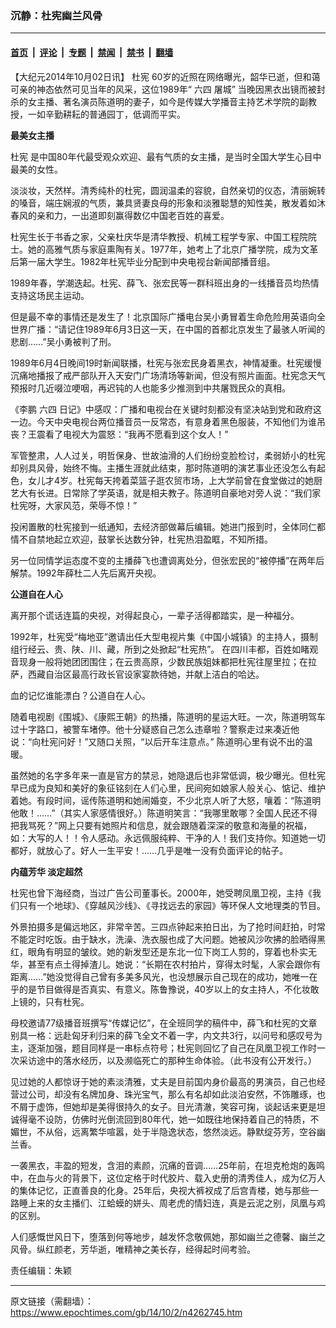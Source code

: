 ### 沉静：杜宪幽兰风骨

---

#### [首页](../../../..?n4262745) &nbsp;|&nbsp; [评论](../../../../../epoch-comment?n4262745) &nbsp;|&nbsp; [专题](../../../../../epoch-special?n4262745) &nbsp;|&nbsp; [禁闻](../../../../../epoch-news?n4262745) &nbsp;|&nbsp; [禁书](../../../../../books?n4262745) &nbsp;|&nbsp; [翻墙](https://github.com/gfw-breaker/nogfw/blob/master/README.md?n4262745)


<div class="post_content" id="artbody" itemprop="articleBody">
 <!-- article content begin -->
 <p>
  【大纪元2014年10月02日讯】
  <ok href="https://www.epochtimes.com/gb/tag/%E6%9D%9C%E5%AE%AA.html">
   杜宪
  </ok>
  60岁的近照在网络曝光，韶华已逝，但和蔼可亲的神态依然可见当年的风采，这位1989年“
  <ok href="https://www.epochtimes.com/gb/tag/%E5%85%AD%E5%9B%9B.html">
   六四
  </ok>
  屠城” 当晚因黑衣出镜而被封杀的女主播、著名演员陈道明的妻子，如今是传媒大学播音主持艺术学院的副教授，一如辛勤耕耘的普通园丁，低调而平实。
 </p>
 <p>
  <b>
   最美女主播
  </b>
 </p>
 <p>
  <ok href="https://www.epochtimes.com/gb/tag/%E6%9D%9C%E5%AE%AA.html">
   杜宪
  </ok>
  是中国80年代最受观众欢迎、最有气质的女主播，是当时全国大学生心目中最美的女性。
 </p>
 <p>
  淡淡妆，天然样。清秀纯朴的杜宪，圆润温柔的容貌，自然亲切的仪态，清丽婉转的嗓音，端庄娴淑的气质，兼具贤妻良母的形象和淡雅聪慧的知性美，散发着如沐春风的亲和力，一出道即刻赢得数亿中国老百姓的喜爱。
 </p>
 <p>
  杜宪生长于书香之家，父亲杜庆华是清华教授、机械工程学专家、中国工程院院士。她的高雅气质与家庭熏陶有关。1977年，她考上了北京广播学院，成为文革后第一届大学生。1982年杜宪毕业分配到中央电视台新闻部播音组。
 </p>
 <p>
  1989年春，学潮迭起。杜宪、薛飞、张宏民等一群科班出身的一线播音员均热情支持这场民主运动。
 </p>
 <p>
  但是最不幸的事情还是发生了！北京国际广播电台吴小勇冒着生命危险用英语向全世界广播：“请记住1989年6月3日这一天，在中国的首都北京发生了最骇人听闻的悲剧……”吴小勇被判了刑。
 </p>
 <p>
  1989年6月4日晚间19时新闻联播，杜宪与张宏民身着黑衣，神情凝重。杜宪缓慢沉痛地播报了戒严部队开入天安门广场清场等新闻，但没有照片画面。杜宪念天气预报时几近啜泣哽咽，再迟钝的人也能多少推测到中共屠戮民众的真相。
 </p>
 <p>
  《李鹏
  <ok href="https://www.epochtimes.com/gb/tag/%E5%85%AD%E5%9B%9B.html">
   六四
  </ok>
  日记》中感叹：广播和电视台在关键时刻都没有坚决站到党和政府这一边。今天中央电视台两位播音员一反常态，有意身着黑色服装，不知他们为谁吊丧？王震看了电视大为震怒：“我再不愿看到这个女人！”
 </p>
 <p>
  军管整肃，人人过关，明哲保身、世故油滑的人们纷纷变脸检讨，柔弱娇小的杜宪却别具风骨，始终不悔。主播生涯就此结束，那时陈道明的演艺事业还没怎么有起色，女儿才4岁。杜宪每天挎着菜篮子逛农贸市场，上大学前曾在食堂做过的她厨艺大有长进。日常除了学英语，就是相夫教子。陈道明自豪地对旁人说：“我们家杜宪呀，大家风范，荣辱不惊！”
 </p>
 <p>
  投闲置散的杜宪接到一纸通知，去经济部做幕后编辑。她进门报到时，全体同仁都情不自禁地起立欢迎，鼓掌长达数分钟，杜宪热泪盈眶，不知所措。
 </p>
 <p>
  另一位同情学运态度不变的主播薛飞也遭调离处分，但张宏民的“被停播”在两年后解禁。1992年薛杜二人先后离开央视。
 </p>
 <p>
  <b>
   公道自在人心
  </b>
 </p>
 <p>
  离开那个谎话连篇的央视，对得起良心，一辈子活得都踏实，是一种福分。
 </p>
 <p>
  1992年，杜宪受“梅地亚”邀请出任大型电视片集《中国小城镇》的主持人，摄制组行经云、贵、陕、川、藏，所到之处掀起“杜宪热”。 在四川丰都，百姓如睹观音现身一般将她团团围住；在云贵高原，少数民族姐妹都把杜宪往屋里拉；在拉萨，西藏自治区最高行政长官设家宴款待她，并献上洁白的哈达。
 </p>
 <p>
  血的记忆谁能漂白？公道自在人心。
 </p>
 <p>
  随着电视剧《围城》、《康熙王朝》的热播，陈道明的星运大旺。一次，陈道明驾车过十字路口，被警车堵停。他十分疑惑自己怎么违章啦？警察走过来凑近他说：“向杜宪问好！”又随口关照，“以后开车注意点。” 陈道明心里有说不出的温暖。
 </p>
 <p>
  虽然她的名字多年来一直是官方的禁忌，她隐退后也非常低调，极少曝光。但杜宪早已成为良知和美好的象征铭刻在人们心里，民间宛如娘家人般关心、惦记、维护着她。有段时间，谣传陈道明和她闹婚变，不少北京人听了大怒，嚷着：“陈道明他敢！……”（其实人家感情很好。）陈道明笑言：“我哪里敢哪？全国人民还不得把我骂死？”网上只要有她照片和信息，就会跟随着深深的敬意和海量的祝福，如：大写的人！！令人感动。永远佩服纯粹、干净的人！我们支持你。知道她一切都好，就放心了。好人一生平安！……几乎是唯一没有负面评论的帖子。
 </p>
 <p>
  <b>
   内蕴芳华 淡定超然
  </b>
 </p>
 <p>
  杜宪也曾下海经商，当过广告公司董事长。2000年，她受聘凤凰卫视，主持《我们只有一个地球》、《穿越风沙线》、《寻找远去的家园》等环保人文地理类的节目。
 </p>
 <p>
  外景拍摄多是偏远地区，非常辛苦。三四点钟起来拍日出，为了抢时间赶拍，时常不能定时吃饭。由于缺水，洗澡、洗衣服也成了大问题。她被风沙吹拂的脸晒得黑红，眼角有明显的皱纹。她的新发型还是东北一位下岗工人剪的，穿着也朴实无华，甚至有点土得掉渣儿。她说：“长期在农村拍片，穿得太时髦，人家会跟你有距离……”她没觉得自己曾有多美多风光，也没想展示自己现在的成功，她唯一在乎的是节目做得是否真实、有意义。陈鲁豫说，40岁以上的女主持人，不化妆敢上镜的，只有杜宪。
 </p>
 <p>
  母校邀请77级播音班撰写“传媒记忆”，在全班同学的稿件中，薛飞和杜宪的文章别具一格：远赴匈牙利归来的薛飞全文不着一字，内文共3行，以问号和感叹号为主，逐渐加强，题目同样是一串标点符号；杜宪则回忆了自己在凤凰卫视工作时一次采访途中的落水经历，以及濒临死亡的那种生命体验。（此书没有公开发行。）
 </p>
 <p>
  见过她的人都惊讶于她的素淡清雅，丈夫是目前国内身价最高的男演员，自己也经营过公司，却没有名牌加身、珠光宝气，那么有名却如此淡泊安然，不饰雕琢，也不屑于虚饰，但她却是美得很持久的女子。目光清澈，笑容可掬，谈起话来更是坦诚得毫不设防，仿佛时光倒流回到80年代，她一如既往地保持着自己的特质，不媚世，不从俗，远离繁华喧嚣，处于半隐逸状态，悠然淡远。静默绽芬芳，空谷幽兰香。
 </p>
 <p>
  一袭黑衣，丰盈的短发，含泪的素颜，沉痛的音调……25年前，在坦克枪炮的轰鸣中，在血与火的背景下，这位定格于时代胶片、载入史册的清秀佳人，成为亿万人的集体记忆，正直善良的化身。25年后，央视大裤衩成了后宫青楼，她与那些一路睡上来的女主播们、江蛤蟆的姘头、周老虎的情妇连，真是云泥之别，凤凰与鸡的区别。
 </p>
 <p>
  人们感慨世风日下，堕落到何等地步，越发怀念敬佩她，那如幽兰之德馨、幽兰之风骨。纵红颜老，芳华逝，唯精神之美长存，经得起时间考验。
 </p>
 <p>
  责任编辑：朱颖
 </p>
 <!-- article content end -->
 <div id="below_article_ad">
 </div>
</div>


---

原文链接（需翻墙）：https://www.epochtimes.com/gb/14/10/2/n4262745.htm
